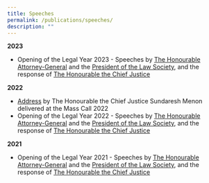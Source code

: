 ```yaml
---
title: Speeches
permalink: /publications/speeches/
description: ""
---
```

**2023**
* Opening of the Legal Year 2023 - Speeches by [The Honourable Attorney-General](/files/Speeches/Opening%20of%20the%20Legal%20Year%202023%20-%20Speech%20by%20AG.pdf) and the [President of the Law Society](/files/Speeches/Opening%20of%20the%20Legal%20Year%202023%20-%20Speech%20by%20President,%20Law%20Society.pdf), and the response of [The Honourable the Chief Justice](/files/Speeches/Opening%20of%20the%20Legal%20Year%202023%20-%20CJ's%20Response.pdf)

**2022**
* [Address](/files/Speeches/Chief%20Justice's%20address%20at%20Mass%20Call%202022.pdf) by The Honourable the Chief Justice Sundaresh Menon delivered at the Mass Call 2022
* Opening of the Legal Year 2022 - Speeches by [The Honourable Attorney-General](/files/Speeches/oly-2022--speech-by-the-attorney-generale653d4f7efd449cdb8569e0d8ec467d7.pdf) and the [President of the Law Society](/files/Speeches/oly-2022--address-of-the-president-of-the-law-society3ea5dd0d89e144d3baeaf2f0684e4861.pdf), and the response of [The Honourable the Chief Justice](/files/Speeches/oly-2022---response-by-chief-justice.pdf)

**2021**
* Opening of the Legal Year 2021 - Speeches by [The Honourable Attorney-General](/files/Speeches/oly-2021--speech-by-the-attorney-general.pdf) and the [President of the Law Society](/files/Speeches/oly-2021--address-of-the-president-of-the-law-society.pdf), and the response of [The Honourable the Chief Justice](/files/Speeches/oly-2021--address-of-the-honourable-the-chief-justice-sundaresh-menon.pdf)